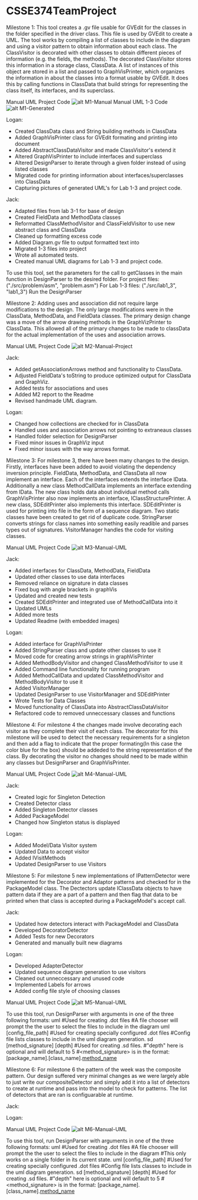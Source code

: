 # CSSE374TeamProject

Milestone 1:
This tool creates a .gv file usable for GVEdit for the classes in the folder
specified in the driver class. This file is used by GVEdit to create a UML. 
The tool works by compiling a list of classes to include in the diagram and using a
visitor pattern to obtain information about each class. The ClassVisitor is decorated 
with other classes to obtain different pieces of information (e.g. the fields, the
methods). The decorated ClassVisitor stores this information in a storage class, 
ClassData. A list of instances of this object are stored in a list and passed to
GraphVisPrinter, which organizes the information in about the classes into a format
usable by GVEdit. It does this by calling functions in ClassData that build strings
for representing the class itself, its interfaces, and its superclass.

Manual UML Project Code
![alt M1-Manual](https://raw.githubusercontent.com/EruditeEnterprises/CSSE374TeamProject/master/docs/UMLdesignM1.png)
Manual UML 1-3 Code
![alt M1-Generated](https://raw.githubusercontent.com/EruditeEnterprises/CSSE374TeamProject/master/docs/1-3-Manual.png)

Logan:
- Created ClassData class and String building methods in ClassData
- Added GraphVisPrinter class for GVEdit formating and printing into document
- Added AbstractClassDataVisitor and made ClassVisitor's extend it
- Altered GraphVisPrinter to include interfaces and superclass
- Altered DesignParser to iterate through a given folder instead of using 
	listed classes
- Migrated code for printing information about interfaces/superclasses into ClassData
- Capturing pictures of generated UML's for Lab 1-3 and project code.

Jack:
- Adapted files from lab 3-1 for base of design
- Created FieldData and MethodData classes
- Reformatted ClassMethodVisitor and ClassFieldVisitor to use new abstract 
	class and ClassData
- Cleaned up formatting excess code
- Added Diagram.gv file to output formatted text into
- Migrated 1-3 files into project
- Wrote all automated tests.
- Created manual UML diagrams for Lab 1-3 and project code.

To use this tool, set the parameters for the call to getClasses in the main function
in DesignParser to the desired folder.
For project files: ("./src/problem/asm", "problem.asm")
For Lab 1-3 files: ("./src/lab1_3", "lab1_3")
Run the DesignParser

Milestone 2:
Adding uses and association did not require large modifications to the design. 
The only large modifications were in the ClassData, MethodData, and FieldData classes. 
The primary design change was a move of the arrow drawing methods in the GraphVizPrinter 
to ClassData. This allowed all of the primary changes to be made to classData for the actual
implementation of the uses and association arrows. 

Manual UML Project Code
![alt M2-Manual-Project](https://raw.githubusercontent.com/EruditeEnterprises/CSSE374TeamProject/master/docs/UMLdesignM2.png)

Jack: 
- Added getAssociationArrows method and functionality to ClassData.
- Adjusted FieldData's toString to produce optimized output for ClassData and GraphViz.
- Added tests for associations and uses
- Added M2 report to the Readme
- Revised handmade UML diagram.

Logan:
- Changed how collections are checked for in ClassData
- Handled uses and association arrows not pointing to extraneaus classes
- Handled folder selection for DesignParser 
- Fixed minor issues in GraphViz input
- Fixed minor issues with the way arrows format.

Milestone 3:
For milestone 3, there have been many changes to the design. Firstly, interfaces 
have been added to avoid violating the dependency inversion principle. FieldData, 
MethodData, and ClassData all now implement an interface. Each of the interfaces 
extends the interface IData. Additionally a new class MethodCallData implements an
interface extending from IData. The new class holds data about individual method calls
GraphVisPrinter also now implements an interface, IClassStructurePrinter. A new class,
SDEditPrinter also implements this interface. SDEditPrinter is used for printing into 
file in the form of a sequence diagram. Two static classes have been created to get rid of 
duplicate code. StringParser converts strings for class names into something easily 
readible and parses types out of signatures. VisitorManager handles the code for 
visiting classes.

Manual UML Project Code
![alt M3-Manual-UML](https://raw.githubusercontent.com/EruditeEnterprises/CSSE374TeamProject/master/docs/UMLdesignM3.png)

Jack: 
- Added interfaces for ClassData, MethodData, FieldData
- Updated other classes to use data interfaces
- Removed reliance on signature in data classes
- Fixed bug with angle brackets in graphVis
- Updated and created new tests
- Created SDEditPrinter and integrated use of MethodCallData into it
- Updated UMLs
- Added more tests
- Updated Readme (with embedded images)

Logan:
- Added interface for GraphVisPrinter
- Added StringParser class and update other classes to use it
- Moved code for creating arrow strings in graphVisPrinter
- Added MethodBodyVisitor and changed ClassMethodVisitor to use it
- Added Command line functionality for running program
- Added MethodCallData and updated  ClassMethodVisitor and MethodBodyVisitor to use it
- Added VisitorManager
- Updated DesignParser to use VisitorManager and SDEditPrinter
- Wrote Tests for Data Classes
- Moved functionality of ClassData into AbstractClassDataVisitor
- Refactored code to removed unneccessary classes and functions

							
Milestone 4:
For milestone 4 the changes made involve decorating each visitor as they complete their visit of each class. The decorator for this milestone will be
used to detect the necessary requirements for a singleton and then add a flag to indicate that the proper formating(In this case the color blue for the box) should
be addeded to the string representation of the class. By decorating the visitor no changes should need to be made within any classes but DesignParser and GraphVisPrinter. 

Manual UML Project Code
![alt M4-Manual-UML](https://raw.githubusercontent.com/EruditeEnterprises/CSSE374TeamProject/master/docs/UMLdesignM4.png)

Jack: 
- Created logic for Singleton Detection
- Created Detector class
- Added Singleton Detector classes
- Added PackageModel
- Changed how Singleton status is displayed

Logan:
- Added Model/Data Visitor system
- Updated Data to accept visitor
- Added IVisitMethods
- Updated DesignParser to use Visitors

Milestone 5:
For milestone 5 new implementations of IPatternDetector were implemented for the Decorator and Adaptor patterns and checked for in the PackageModel class. 
The Dectectors update IClassData objects to have pattern data if they are a part of a pattern and then flag that data to be printed when that class is accepted during a 
PackageModel's accept call. 

Jack:
- Updated how detectors interact with PackageModel and ClassData
- Developed DecoratorDetector
- Added Tests for new Decorators
- Generated and manually built new diagrams

Logan:
- Developed AdapterDetector
- Updated sequence diagram generation to use visitors
- Cleaned out unneccessary and unused code
- Implemented Labels for arrows
- Added config file style of choosing classes

Manual UML Project Code
![alt M5-Manual-UML](https://raw.githubusercontent.com/EruditeEnterprises/CSSE374TeamProject/master/docs/UMLdesignM5.png)

To use this tool, run DesignParser with arguments in one of the three following formats:
uml  #Used for creating .dot files
	 #A file chooser will prompt the the user to select the files to include in the diagram
uml [config_file_path]	#Used for creating specially configured .dot files
					  	#Config file lists classes to include in the uml diagram generation.
sd [method_signature] [depth]   #Used for creating .sd files. 
								#"depth" here is optional and will default to 5
								#<method_signature> is in the format:
[package_name].[class_name].[method_name]([parameter_type1];[parameter_type2];...)

Milestone 6:
For milestone 6 the pattern of the week was the composite pattern. Our design suffered very minimal changes as we were largely able to just write our compositeDetector and simply
add it into a list of detectors to create at runtime and pass into the model to check for patterns. The list of detectors that are ran is configuarable at runtime. 

Jack:

Logan:

Manual UML Project Code
![alt M6-Manual-UML](https://raw.githubusercontent.com/EruditeEnterprises/CSSE374TeamProject/master/docs/UMLdesignM5.png)

To use this tool, run DesignParser with arguments in one of the three following formats:
uml  #Used for creating .dot files
	 #A file chooser will prompt the the user to select the files to include in the diagram
	 #This only works on a single folder in its current state.
uml [config_file_path]	#Used for creating specially configured .dot files
					  	#Config file lists classes to include in the uml diagram generation.
sd [method_signature] [depth]   #Used for creating .sd files. 
								#"depth" here is optional and will default to 5
								#<method_signature> is in the format:
[package_name].[class_name].[method_name]([parameter_type1];[parameter_type2];...)